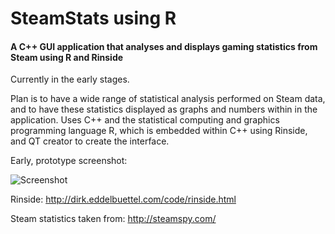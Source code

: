 # SteamStats using R
#### A C++ GUI application that analyses and displays gaming statistics from Steam using R and Rinside

Currently in the early stages.

Plan is to have a wide range of statistical analysis performed on Steam data, and to have these statistics displayed as graphs and numbers within in the application. Uses C++ and the statistical computing and graphics programming language R, which is embedded within C++ using Rinside, and QT creator to create the interface.

Early, prototype screenshot:

![Screenshot](https://cloud.githubusercontent.com/assets/10926088/9373141/dc0fff00-46b4-11e5-8748-599505891338.png)

Rinside: http://dirk.eddelbuettel.com/code/rinside.html

Steam statistics taken from: http://steamspy.com/
